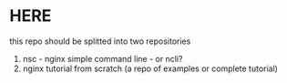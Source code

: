 # HERE
this repo should be splitted into two repositories
1) nsc - nginx simple command line - or ncli?
2) nginx tutorial from scratch (a repo of examples or complete tutorial)
